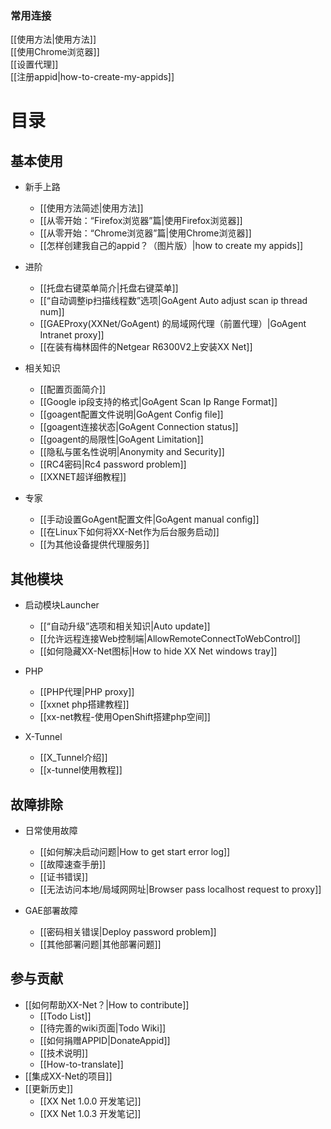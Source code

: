 
### 常用连接
  [[使用方法|使用方法]]<br>
  [[使用Chrome浏览器]]<br>
  [[设置代理]]<br>
  [[注册appid|how-to-create-my-appids]]<br>

 
# 目录
## 基本使用
- 新手上路
    - [[使用方法简述|使用方法]]<br>
    - [[从零开始：“Firefox浏览器”篇|使用Firefox浏览器]]<br>
    - [[从零开始：“Chrome浏览器”篇|使用Chrome浏览器]]<br>
    - [[怎样创建我自己的appid？（图片版）|how to create my appids]]<br>

- 进阶
    - [[托盘右键菜单简介|托盘右键菜单]]<br>
    - [[“自动调整ip扫描线程数”选项|GoAgent Auto adjust scan ip thread num]]<br>
    - [[GAEProxy(XXNet/GoAgent) 的局域网代理（前置代理）|GoAgent Intranet proxy]]<br>
    - [[在装有梅林固件的Netgear R6300V2上安装XX Net]]<br>

- 相关知识
    - [[配置页面简介]]<br>
    - [[Google ip段支持的格式|GoAgent Scan Ip Range Format]]<br>
    - [[goagent配置文件说明|GoAgent Config file]]<br>
    - [[goagent连接状态|GoAgent Connection status]]<br>
    - [[goagent的局限性|GoAgent Limitation]]<br>
    - [[隐私与匿名性说明|Anonymity and Security]]<br>
    - [[RC4密码|Rc4 password problem]]<br>
    - [[XXNET超详细教程]]<br>
- 专家
    - [[手动设置GoAgent配置文件|GoAgent manual config]]<br>
    - [[在Linux下如何将XX-Net作为后台服务启动]]<br>
    - [[为其他设备提供代理服务]]<br>


## 其他模块
- 启动模块Launcher
    - [[“自动升级”选项和相关知识|Auto update]]<br>
    - [[允许远程连接Web控制端|AllowRemoteConnectToWebControl]]<br>
    - [[如何隐藏XX-Net图标|How to hide XX Net windows tray]]<br>

- PHP  
    - [[PHP代理|PHP proxy]]    
    - [[xxnet php搭建教程]]      
    - [[xx-net教程-使用OpenShift搭建php空间]]  

- X-Tunnel
    - [[X_Tunnel介绍]]
    - [[x-tunnel使用教程]]   

 
## 故障排除
- 日常使用故障
    - [[如何解决启动问题|How to get start error log]]<br>
    - [[故障速查手册]]<br>
    - [[证书错误]]<br>
    - [[无法访问本地/局域网网址|Browser pass localhost request to proxy]]<br>

- GAE部署故障
    - [[密码相关错误|Deploy password problem]]<br>
    - [[其他部署问题|其他部署问题]]<br>

## 参与贡献
- [[如何帮助XX-Net？|How to contribute]]<br>
    - [[Todo List]]<br>
    - [[待完善的wiki页面|Todo Wiki]]<br>
    - [[如何捐赠APPID|DonateAppid]]<br>
    - [[技术说明]]<br>
    - [[How-to-translate]]<br>
- [[集成XX-Net的项目]]<br>
- [[更新历史]]<br>
    - [[XX Net 1.0.0 开发笔记]]<br>
    - [[XX Net 1.0.3 开发笔记]]<br>
